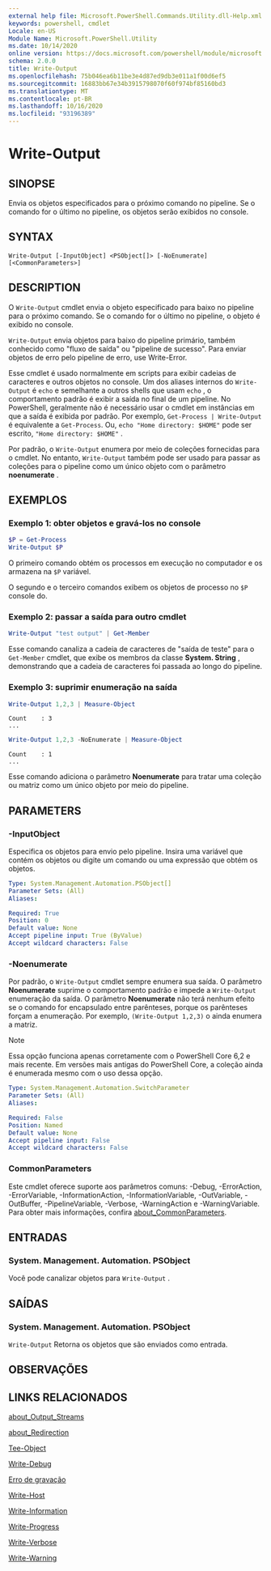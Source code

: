 ```yaml
---
external help file: Microsoft.PowerShell.Commands.Utility.dll-Help.xml
keywords: powershell, cmdlet
Locale: en-US
Module Name: Microsoft.PowerShell.Utility
ms.date: 10/14/2020
online version: https://docs.microsoft.com/powershell/module/microsoft.powershell.utility/write-output?view=powershell-6&WT.mc_id=ps-gethelp
schema: 2.0.0
title: Write-Output
ms.openlocfilehash: 75b046ea6b11be3e4d87ed9db3e011a1f00d6ef5
ms.sourcegitcommit: 16883bb67e34b3915798070f60f974bf85160bd3
ms.translationtype: MT
ms.contentlocale: pt-BR
ms.lasthandoff: 10/16/2020
ms.locfileid: "93196389"
---
```

# Write-Output

## SINOPSE
Envia os objetos especificados para o próximo comando no pipeline. Se o comando for o último no pipeline, os objetos serão exibidos no console.

## SYNTAX

```
Write-Output [-InputObject] <PSObject[]> [-NoEnumerate] [<CommonParameters>]
```

## DESCRIPTION

O `Write-Output` cmdlet envia o objeto especificado para baixo no pipeline para o próximo comando.
Se o comando for o último no pipeline, o objeto é exibido no console.

`Write-Output` envia objetos para baixo do pipeline primário, também conhecido como "fluxo de saída" ou "pipeline de sucesso". Para enviar objetos de erro pelo pipeline de erro, use Write-Error.

Esse cmdlet é usado normalmente em scripts para exibir cadeias de caracteres e outros objetos no console. Um dos aliases internos do `Write-Output` é `echo` e semelhante a outros shells que usam `echo` , o comportamento padrão é exibir a saída no final de um pipeline. No PowerShell, geralmente não é necessário usar o cmdlet em instâncias em que a saída é exibida por padrão. Por exemplo, `Get-Process | Write-Output` é equivalente a `Get-Process`. Ou, `echo "Home directory: $HOME"` pode ser escrito, `"Home directory: $HOME"` .

Por padrão, o `Write-Output` enumera por meio de coleções fornecidas para o cmdlet. No entanto, `Write-Output` também pode ser usado para passar as coleções para o pipeline como um único objeto com o parâmetro **noenumerate** .

## EXEMPLOS

### Exemplo 1: obter objetos e gravá-los no console

```powershell
$P = Get-Process
Write-Output $P
```

O primeiro comando obtém os processos em execução no computador e os armazena na `$P` variável.

O segundo e o terceiro comandos exibem os objetos de processo no `$P` console do.

### Exemplo 2: passar a saída para outro cmdlet

```powershell
Write-Output "test output" | Get-Member
```

Esse comando canaliza a cadeia de caracteres de "saída de teste" para o `Get-Member` cmdlet, que exibe os membros da classe **System. String** , demonstrando que a cadeia de caracteres foi passada ao longo do pipeline.

### Exemplo 3: suprimir enumeração na saída

```powershell
Write-Output 1,2,3 | Measure-Object
```

```Output
Count    : 3
...
```

```powershell
Write-Output 1,2,3 -NoEnumerate | Measure-Object
```

```Output
Count    : 1
...
```

Esse comando adiciona o parâmetro **Noenumerate** para tratar uma coleção ou matriz como um único objeto por meio do pipeline.

## PARAMETERS

### -InputObject

Especifica os objetos para envio pelo pipeline. Insira uma variável que contém os objetos ou digite um comando ou uma expressão que obtém os objetos.

```yaml
Type: System.Management.Automation.PSObject[]
Parameter Sets: (All)
Aliases:

Required: True
Position: 0
Default value: None
Accept pipeline input: True (ByValue)
Accept wildcard characters: False
```

### -Noenumerate

Por padrão, o `Write-Output` cmdlet sempre enumera sua saída. O parâmetro **Noenumerate** suprime o comportamento padrão e impede a `Write-Output` enumeração da saída. O parâmetro **Noenumerate** não terá nenhum efeito se o comando for encapsulado entre parênteses, porque os parênteses forçam a enumeração. Por exemplo, `(Write-Output 1,2,3)` o ainda enumera a matriz.

> [!NOTE]
> Essa opção funciona apenas corretamente com o PowerShell Core 6,2 e mais recente. Em versões mais antigas do PowerShell Core, a coleção ainda é enumerada mesmo com o uso dessa opção.

```yaml
Type: System.Management.Automation.SwitchParameter
Parameter Sets: (All)
Aliases:

Required: False
Position: Named
Default value: None
Accept pipeline input: False
Accept wildcard characters: False
```

### CommonParameters

Este cmdlet oferece suporte aos parâmetros comuns: -Debug, -ErrorAction, -ErrorVariable, -InformationAction, -InformationVariable, -OutVariable, -OutBuffer, -PipelineVariable, -Verbose, -WarningAction e -WarningVariable. Para obter mais informações, confira [about_CommonParameters](https://go.microsoft.com/fwlink/?LinkID=113216).

## ENTRADAS

### System. Management. Automation. PSObject

Você pode canalizar objetos para `Write-Output` .

## SAÍDAS

### System. Management. Automation. PSObject

`Write-Output` Retorna os objetos que são enviados como entrada.

## OBSERVAÇÕES

## LINKS RELACIONADOS

[about_Output_Streams](../Microsoft.PowerShell.Core/About/about_Output_Streams.md)

[about_Redirection](../Microsoft.PowerShell.Core/About/about_Redirection.md)

[Tee-Object](Tee-Object.md)

[Write-Debug](Write-Debug.md)

[Erro de gravação](Write-Error.md)

[Write-Host](Write-Host.md)

[Write-Information](Write-Information.md)

[Write-Progress](Write-Progress.md)

[Write-Verbose](Write-Verbose.md)

[Write-Warning](Write-Warning.md)
